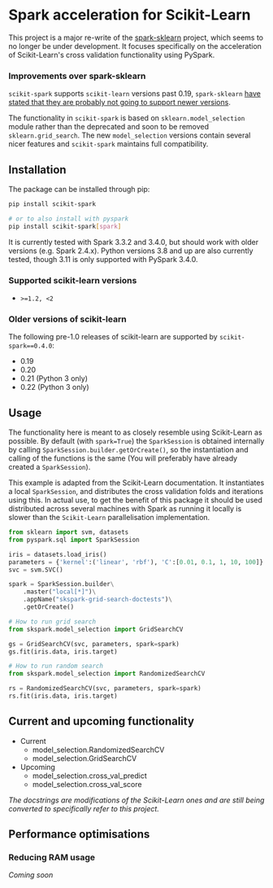 # Spark acceleration for Scikit-Learn

This project is a major re-write of the 
[spark-sklearn](https://github.com/databricks/spark-sklearn) project, which 
seems to no longer be under development. It focuses specifically on the 
acceleration of Scikit-Learn's cross validation functionality using PySpark.

### Improvements over spark-sklearn
`scikit-spark` supports `scikit-learn` versions past 0.19, `spark-sklearn` [have stated that they are probably not 
going to support newer versions](https://github.com/databricks/spark-sklearn/issues/113).

The functionality in `scikit-spark` is based on `sklearn.model_selection` module rather than the 
deprecated and soon to be removed `sklearn.grid_search`. The new `model_selection` versions 
contain several nicer features and `scikit-spark` maintains full compatibility.

## Installation
The package can be installed through pip:
```bash
pip install scikit-spark

# or to also install with pyspark
pip install scikit-spark[spark]
```

It is currently tested with Spark 3.3.2 and 3.4.0, but should work with
older versions (e.g. Spark 2.4.x). Python versions 3.8 and up are also
currently tested, though 3.11 is only supported with PySpark 3.4.0.

### Supported scikit-learn versions
- `>=1.2, <2`

### Older versions of scikit-learn

The following pre-1.0 releases of scikit-learn are supported by `scikit-spark==0.4.0`:

- 0.19
- 0.20
- 0.21 (Python 3 only)
- 0.22 (Python 3 only)

## Usage

The functionality here is meant to as closely resemble using Scikit-Learn as 
possible. By default (with `spark=True`) the `SparkSession` is obtained
internally by calling `SparkSession.builder.getOrCreate()`, so the instantiation
and calling of the functions is the same (You will preferably have already 
created a `SparkSession`). 

This example is adapted from the Scikit-Learn documentation. It instantiates
a local `SparkSession`, and distributes the cross validation folds and 
iterations using this. In actual use, to get the benefit of this package it 
should be used distributed across several machines with Spark as running it 
locally is slower than the `Scikit-Learn` parallelisation implementation.

```python
from sklearn import svm, datasets
from pyspark.sql import SparkSession

iris = datasets.load_iris()
parameters = {'kernel':('linear', 'rbf'), 'C':[0.01, 0.1, 1, 10, 100]}
svc = svm.SVC()

spark = SparkSession.builder\
    .master("local[*]")\
    .appName("skspark-grid-search-doctests")\
    .getOrCreate()

# How to run grid search
from skspark.model_selection import GridSearchCV

gs = GridSearchCV(svc, parameters, spark=spark)
gs.fit(iris.data, iris.target)

# How to run random search
from skspark.model_selection import RandomizedSearchCV

rs = RandomizedSearchCV(svc, parameters, spark=spark)
rs.fit(iris.data, iris.target)
```

## Current and upcoming functionality
- Current
    - model_selection.RandomizedSearchCV
    - model_selection.GridSearchCV
- Upcoming
    - model_selection.cross_val_predict
    - model_selection.cross_val_score

*The docstrings are modifications of the Scikit-Learn ones and are still being
converted to specifically refer to this project.* 

## Performance optimisations 

### Reducing RAM usage 
*Coming soon*


